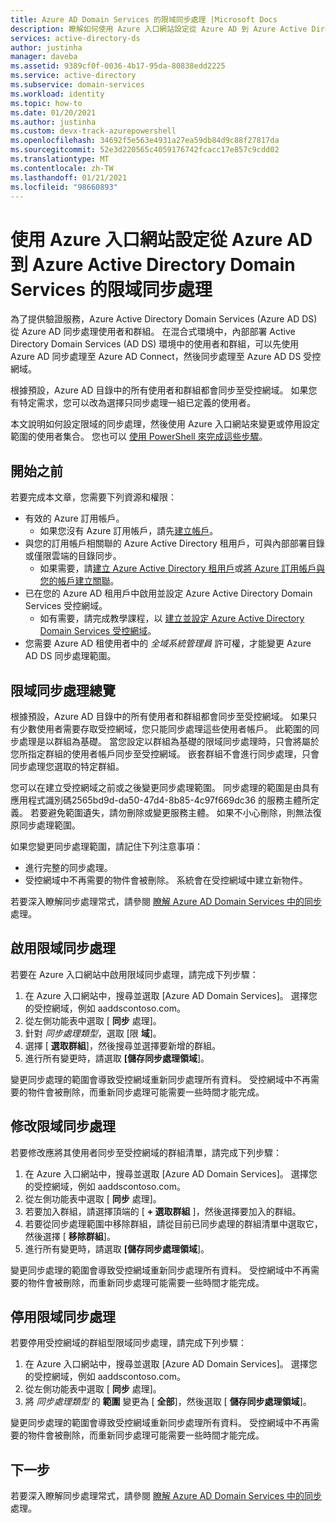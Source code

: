 ```yaml
---
title: Azure AD Domain Services 的限域同步處理 |Microsoft Docs
description: 瞭解如何使用 Azure 入口網站設定從 Azure AD 到 Azure Active Directory Domain Services 受控網域的限域同步處理
services: active-directory-ds
author: justinha
manager: daveba
ms.assetid: 9389cf0f-0036-4b17-95da-80838edd2225
ms.service: active-directory
ms.subservice: domain-services
ms.workload: identity
ms.topic: how-to
ms.date: 01/20/2021
ms.author: justinha
ms.custom: devx-track-azurepowershell
ms.openlocfilehash: 34692f5e563e4931a27ea59db84d9c88f27817da
ms.sourcegitcommit: 52e3d220565c4059176742fcacc17e857c9cdd02
ms.translationtype: MT
ms.contentlocale: zh-TW
ms.lasthandoff: 01/21/2021
ms.locfileid: "98660893"
---
```

# <a name="configure-scoped-synchronization-from-azure-ad-to-azure-active-directory-domain-services-using-the-azure-portal"></a>使用 Azure 入口網站設定從 Azure AD 到 Azure Active Directory Domain Services 的限域同步處理

為了提供驗證服務，Azure Active Directory Domain Services (Azure AD DS) 從 Azure AD 同步處理使用者和群組。 在混合式環境中，內部部署 Active Directory Domain Services (AD DS) 環境中的使用者和群組，可以先使用 Azure AD 同步處理至 Azure AD Connect，然後同步處理至 Azure AD DS 受控網域。

根據預設，Azure AD 目錄中的所有使用者和群組都會同步至受控網域。 如果您有特定需求，您可以改為選擇只同步處理一組已定義的使用者。

本文說明如何設定限域的同步處理，然後使用 Azure 入口網站來變更或停用設定範圍的使用者集合。 您也可以 [使用 PowerShell 來完成這些步驟][scoped-sync-powershell]。

## <a name="before-you-begin"></a>開始之前

若要完成本文章，您需要下列資源和權限：

* 有效的 Azure 訂用帳戶。
    * 如果您沒有 Azure 訂用帳戶，請先[建立帳戶](https://azure.microsoft.com/free/?WT.mc_id=A261C142F)。
* 與您的訂用帳戶相關聯的 Azure Active Directory 租用戶，可與內部部署目錄或僅限雲端的目錄同步。
    * 如果需要，請[建立 Azure Active Directory 租用戶][create-azure-ad-tenant]或[將 Azure 訂用帳戶與您的帳戶建立關聯][associate-azure-ad-tenant]。
* 已在您的 Azure AD 租用戶中啟用並設定 Azure Active Directory Domain Services 受控網域。
    * 如有需要，請完成教學課程，以 [建立並設定 Azure Active Directory Domain Services 受控網域][tutorial-create-instance]。
* 您需要 Azure AD 租使用者中的 *全域系統管理員* 許可權，才能變更 Azure AD DS 同步處理範圍。

## <a name="scoped-synchronization-overview"></a>限域同步處理總覽

根據預設，Azure AD 目錄中的所有使用者和群組都會同步至受控網域。 如果只有少數使用者需要存取受控網域，您只能同步處理這些使用者帳戶。 此範圍的同步處理是以群組為基礎。 當您設定以群組為基礎的限域同步處理時，只會將屬於您所指定群組的使用者帳戶同步至受控網域。 嵌套群組不會進行同步處理，只會同步處理您選取的特定群組。

您可以在建立受控網域之前或之後變更同步處理範圍。 同步處理的範圍是由具有應用程式識別碼2565bd9d-da50-47d4-8b85-4c97f669dc36 的服務主體所定義。 若要避免範圍遺失，請勿刪除或變更服務主體。 如果不小心刪除，則無法復原同步處理範圍。 

如果您變更同步處理範圍，請記住下列注意事項：

- 進行完整的同步處理。
- 受控網域中不再需要的物件會被刪除。 系統會在受控網域中建立新物件。

若要深入瞭解同步處理常式，請參閱 [瞭解 Azure AD Domain Services 中的同步][concepts-sync]處理。

## <a name="enable-scoped-synchronization"></a>啟用限域同步處理

若要在 Azure 入口網站中啟用限域同步處理，請完成下列步驟：

1. 在 Azure 入口網站中，搜尋並選取 [Azure AD Domain Services]。 選擇您的受控網域，例如 aaddscontoso.com。
1. 從左側功能表中選取 [ **同步** 處理]。
1. 針對 *同步處理類型*，選取 [限 **域**]。
1. 選擇 [ **選取群組**]，然後搜尋並選擇要新增的群組。
1. 進行所有變更時，請選取 **[儲存同步處理領域**]。

變更同步處理的範圍會導致受控網域重新同步處理所有資料。 受控網域中不再需要的物件會被刪除，而重新同步處理可能需要一些時間才能完成。

## <a name="modify-scoped-synchronization"></a>修改限域同步處理

若要修改應將其使用者同步至受控網域的群組清單，請完成下列步驟：

1. 在 Azure 入口網站中，搜尋並選取 [Azure AD Domain Services]。 選擇您的受控網域，例如 aaddscontoso.com。
1. 從左側功能表中選取 [ **同步** 處理]。
1. 若要加入群組，請選擇頂端的 [ **+ 選取群組** ]，然後選擇要加入的群組。
1. 若要從同步處理範圍中移除群組，請從目前已同步處理的群組清單中選取它，然後選擇 [ **移除群組**]。
1. 進行所有變更時，請選取 **[儲存同步處理領域**]。

變更同步處理的範圍會導致受控網域重新同步處理所有資料。 受控網域中不再需要的物件會被刪除，而重新同步處理可能需要一些時間才能完成。

## <a name="disable-scoped-synchronization"></a>停用限域同步處理

若要停用受控網域的群組型限域同步處理，請完成下列步驟：

1. 在 Azure 入口網站中，搜尋並選取 [Azure AD Domain Services]。 選擇您的受控網域，例如 aaddscontoso.com。
1. 從左側功能表中選取 [ **同步** 處理]。
1. 將 *同步處理類型* 的 **範圍** 變更為 [ **全部**]，然後選取 [ **儲存同步處理領域**]。

變更同步處理的範圍會導致受控網域重新同步處理所有資料。 受控網域中不再需要的物件會被刪除，而重新同步處理可能需要一些時間才能完成。

## <a name="next-steps"></a>下一步

若要深入瞭解同步處理常式，請參閱 [瞭解 Azure AD Domain Services 中的同步][concepts-sync]處理。

<!-- INTERNAL LINKS -->
[scoped-sync-powershell]: powershell-scoped-synchronization.md
[concepts-sync]: synchronization.md
[tutorial-create-instance]: tutorial-create-instance.md
[create-azure-ad-tenant]: ../active-directory/fundamentals/sign-up-organization.md
[associate-azure-ad-tenant]: ../active-directory/fundamentals/active-directory-how-subscriptions-associated-directory.md
